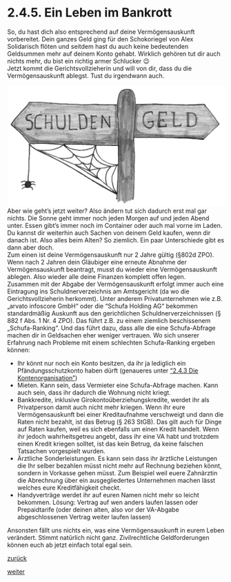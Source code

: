 # 2.4.5. Ein Leben im Bankrott



[//]: # (2.4.5.-Ein-Leben-im-Bankrott)
[//]: # (files/2019/05/2.4.5.-Ein-Leben-im-Bankrott.png)
  
So, du hast dich also entsprechend auf deine Vermögensauskunft vorbereitet. Dein ganzes Geld ging für den Schokoriegel von Alex Solidarisch flöten und seitdem hast du auch keine bedeutenden Geldsummen mehr auf deinem Konto gehabt. Wirklich gehören tut dir auch nichts mehr, du bist ein richtig armer Schlucker 😉  
Jetzt kommt die Gerichtsvollzieherin und will von dir, dass du die Vermögensauskunft ablegst. Tust du irgendwann auch.

![](images/Schulden-Geld.png.webp)  
Aber wie geht’s jetzt weiter? Also ändern tut sich dadurch erst mal gar nichts. Die Sonne geht immer noch jeden Morgen auf und jeden Abend unter. Essen gibt’s immer noch im Container oder auch mal vorne im Laden. Du kannst dir weiterhin auch Sachen von deinem Geld kaufen, wenn dir danach ist. Also alles beim Alten? So ziemlich. Ein paar Unterschiede gibt es dann aber doch.  
Zum einen ist deine Vermögensauskunft nur 2 Jahre gültig (§802d ZPO). Wenn nach 2 Jahren dein Gläubiger eine erneute Abnahme der Vermögensauskunft beantragt, musst du wieder eine Vermögensauskunft ablegen. Also wieder alle deine Finanzen komplett offen legen.  
Zusammen mit der Abgabe der Vermögensauskunft erfolgt immer auch eine Eintragung ins Schuldnerverzeichnis am Amtsgericht (da wo die Gerichtsvollzieherin herkommt). Unter anderem Privatunternehmen wie z.B. „arvato infoscore GmbH“ oder die “Schufa Holding AG“ bekommen standardmäßig Auskunft aus den gerichtlichen Schuldnerverzeichnissen (§ 882 f Abs. 1 Nr. 4 ZPO). Das führt z.B. zu einem ziemlich beschissenem „Schufa-Ranking“. Und das führt dazu, dass alle die eine Schufa-Abfrage machen dir in Geldsachen eher weniger vertrauen. Wo sich unserer Erfahrung nach Probleme mit einem schlechten Schufa-Ranking ergeben können:

*   Ihr könnt nur noch ein Konto besitzen, da ihr ja lediglich ein Pfändungsschutzkonto haben dürft (genaueres unter [“2.4.3 Die Kontenorganisation”](2-4-3-die-kontenorganisation-2.md))
*   Mieten. Kann sein, dass Vermieter eine Schufa-Abfrage machen. Kann auch sein, dass ihr dadurch die Wohnung nicht kriegt.
*   Bankkredite, inklusive Girokontoüberziehungskredite, werdet ihr als Privatperson damit auch nicht mehr kriegen. Wenn ihr eure Vermögensauskunft bei einer Kreditaufnahme verschweigt und dann die Raten nicht bezahlt, ist das Betrug (§ 263 StGB). Das gilt auch für Dinge auf Raten kaufen, weil es sich ebenfalls um einen Kredit handelt. Wenn ihr jedoch wahrheitsgetreu angebt, dass ihr eine VA habt und trotzdem einen Kredit kriegen solltet, ist das kein Betrug, da keine falschen Tatsachen vorgespielt wurden.
*   Ärztliche Sonderleistungen. Es kann sein dass ihr ärztliche Leistungen die Ihr selber bezahlen müsst nicht mehr auf Rechnung beziehen könnt, sondern in Vorkasse gehen müsst. Zum Beispiel weil euere Zahnärztin die Abrechnung über ein ausgegliedertes Unternehmen machen lässt welches eure Kreditfähigkeit checkt.
*   Handyverträge werdet ihr auf euren Namen nicht mehr so leicht bekommen. Lösung: Vertrag auf wen anders laufen lassen oder Prepaidtarife (oder deinen alten, also vor der VA-Abgabe abgeschlossenen Vertrag weiter laufen lassen)

Ansonsten fällt uns nichts ein, was eine Vermögensauskunft in eurem Leben verändert. Stimmt natürlich nicht ganz. Zivilrechtliche Geldforderungen können euch ab jetzt einfach total egal sein.

[zurück](2-4-4-die-alltagsorganisation-2.md)

[weiter](2-5-exkurs-spass-mit-gerichtsvollzieherinnen-2.md)
